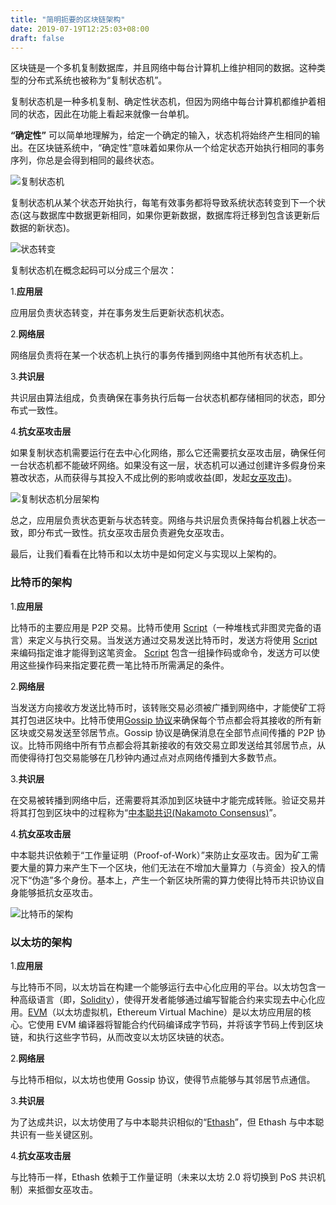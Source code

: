 ```yaml
---
title: "简明扼要的区块链架构"
date: 2019-07-19T12:25:03+08:00
draft: false
---
```


<!--more-->

区块链是一个多机复制数据库，并且网络中每台计算机上维护相同的数据。这种类型的分布式系统也被称为“复制状态机”。

复制状态机是一种多机复制、确定性状态机，但因为网络中每台计算机都维护着相同的状态，因此在功能上看起来就像一台单机。

**“确定性”** 可以简单地理解为，给定一个确定的输入，状态机将始终产生相同的输出。在区块链系统中，“确定性”意味着如果你从一个给定状态开始执行相同的事务序列，你总是会得到相同的最终状态。

![复制状态机](/img/简明扼要的区块链架构/c9e6e7b69f98f516a54cfe2c9e25fb3f.png)


复制状态机从某个状态开始执行，每笔有效事务都将导致系统状态转变到下一个状态(这与数据库中数据更新相同，如果你更新数据，数据库将迁移到包含该更新后数据的新状态)。

![状态转变](/img/简明扼要的区块链架构/b772d43b49bb57b596d0343c33bcffec.png)

复制状态机在概念起码可以分成三个层次：

1.**应用层**

应用层负责状态转变，并在事务发生后更新状态机状态。

2.**网络层**

网络层负责将在某一个状态机上执行的事务传播到网络中其他所有状态机上。

3.**共识层**

共识层由算法组成，负责确保在事务执行后每一台状态机都存储相同的状态，即分布式一致性。

4.**抗女巫攻击层**

如果复制状态机需要运行在去中心化网络，那么它还需要抗女巫攻击层，确保任何一台状态机都不能破坏网络。如果没有这一层，状态机可以通过创建许多假身份来篡改状态，从而获得与其投入不成比例的影响或收益(即，发起[女巫攻击](https://en.wikipedia.org/wiki/Sybil_attack))。

![复制状态机分层架构](/img/简明扼要的区块链架构/7866cc7fb5a03c016efd4d506a451850.png)

总之，应用层负责状态更新与状态转变。网络与共识层负责保持每台机器上状态一致，即分布式一致性。抗女巫攻击层负责避免女巫攻击。

最后，让我们看看在比特币和以太坊中是如何定义与实现以上架构的。

### 比特币的架构


1.**应用层**

比特币的主要应用是 P2P 交易。比特币使用 [Script](https://en.bitcoin.it/wiki/Script)（一种堆栈式非图灵完备的语言）来定义与执行交易。当发送方通过交易发送比特币时，发送方将使用 [Script](https://en.bitcoin.it/wiki/Script)来编码指定谁才能得到这笔资金。 [Script](https://en.bitcoin.it/wiki/Script) 包含一组操作码或命令，发送方可以使用这些操作码来指定要花费一笔比特币所需满足的条件。

2.**网络层**

当发送方向接收方发送比特币时，该转账交易必须被广播到网络中，才能使矿工将其打包进区块中。比特币使用[Gossip 协议](https://en.wikipedia.org/wiki/Gossip_protocol)来确保每个节点都会将其接收的所有新区块或交易发送至邻居节点。Gossip 协议是确保消息在全部节点间传播的 P2P 协议。比特币网络中所有节点都会将其新接收的有效交易立即发送给其邻居节点，从而使得待打包交易能够在几秒钟内通过点对点网络传播到大多数节点。

3.**共识层**

在交易被转播到网络中后，还需要将其添加到区块链中才能完成转账。验证交易并将其打包到区块中的过程称为“[中本聪共识(Nakamoto Consensus)](https://blockonomi.com/nakamoto-consensus/)”。

4.**抗女巫攻击层**

中本聪共识依赖于“工作量证明（Proof-of-Work）”来防止女巫攻击。因为矿工需要大量的算力来产生下一个区块，他们无法在不增加大量算力（与资金）投入的情况下“伪造”多个身份。基本上，产生一个新区块所需的算力使得比特币共识协议自身能够抵抗女巫攻击。


![比特币的架构](/img/简明扼要的区块链架构/b7b2d5a8d1b4d64f0e89e293d4ac08eb.png)

### 以太坊的架构

1.**应用层**

与比特币不同，以太坊旨在构建一个能够运行去中心化应用的平台。以太坊包含一种高级语言（即，[Solidity](https://solidity.readthedocs.io/en/v0.5.10/)），使得开发者能够通过编写智能合约来实现去中心化应用。[EVM](https://medium.com/mycrypto/the-ethereum-virtual-machine-how-does-it-work-9abac2b7c9e)（以太坊虚拟机，Ethereum Virtual Machine）是以太坊应用层的核心。它使用 EVM 编译器将智能合约代码编译成字节码，并将该字节码上传到区块链，和执行这些字节码，从而改变以太坊区块链的状态。

2.**网络层**

与比特币相似，以太坊也使用 Gossip 协议，使得节点能够与其邻居节点通信。

3.**共识层**

为了达成共识，以太坊使用了与中本聪共识相似的“[Ethash](https://en.wikipedia.org/wiki/Ethash)”，但 Ethash 与中本聪共识有一些关键区别。

4.**抗女巫攻击层**

与比特币一样，Ethash 依赖于工作量证明（未来以太坊 2.0 将切换到 PoS 共识机制）来抵御女巫攻击。



